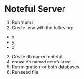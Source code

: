 # Noteful Server

1. Run 'npm i'
2. Create .env with the following:
  - x
  - y
  - z
3. Create db named noteful
4. create db named noteful-test
5. Run migration for both databases
6. Run seed file

